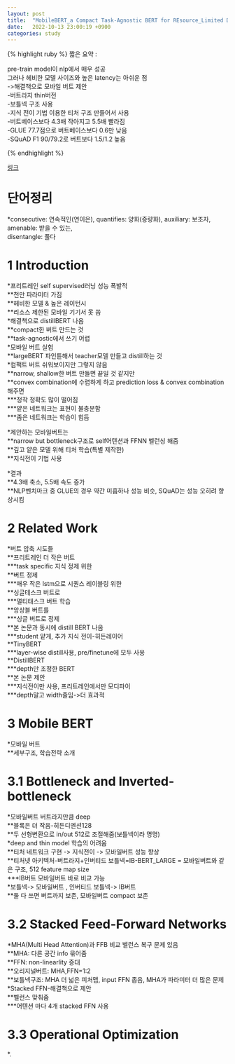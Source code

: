 ```yaml
---
layout: post
title:  "MobileBERT_a Compact Task-Agnostic BERT for REsource_Limited Devices"
date:   2022-10-13 23:00:19 +0900
categories: study
---
```






{% highlight ruby %}
짧은 요약 :  

pre-train model이 nlp에서 매우 성공  
그러나 헤비한 모델 사이즈와 높은 latency는 아쉬운 점  
->해결책으로 모바일 버트 제안  
-버트라지 thin버전  
-보틀넥 구조 사용  
-지식 전이 기법 이용한 티처 구조 만들어서 사용  
-버트베이스보다 4.3배 작아지고 5.5배 빨라짐  
-GLUE 77.7점으로 버트베이스보다 0.6만 낮음  
-SQuAD F1 90/79.2로 버트보다 1.5/1.2 높음  

{% endhighlight %}


[링크](https://drive.google.com/drive/folders/1ztQKESAp8HbBBCRgYTgs_7VbM21V-m6W?usp=sharing)


# 단어정리  
*consecutive: 연속적인(연이은), quantifies: 양화(증량화), auxiliary: 보조자, amenable: 받을 수 있는,  
disentangle: 풀다  


# 1 Introduction  
*프리트레인 self supervised러닝 성능 폭발적  
**천만 파라미터 가짐  
**헤비한 모델 & 높은 레이턴시  
**리소스 제한된 모바일 기기서 못 씀  
*해결책으로 distillBERT 나옴  
**compact한 버트 만드는 것  
**task-agnostic에서 쓰기 어렵  
*모바일 버트 실험  
**largeBERT 파인튠해서 teacher모델 만들고 distill하는 것  
*컴팩트 버트 쉬워보이지만 그렇지 않음  
**narrow, shallow한 버트 만들면 끝일 것 같지만  
**convex combination에 수렵하게 하고 prediction loss & convex combination 해주면  
***정작 정확도 많이 떨어짐  
***얕은 네트워크는 표현이 불충분함  
***좁은 네트워크는 학습이 힘듬  


*제안하는 모바일버트는  
**narrow but bottleneck구조로 self어텐션과 FFNN 벨런싱 해줌  
**깊고 얕은 모델 위해 티처 학습(특별 제작한)  
**지식전이 기법 사용  


*결과  
**4.3배 축소, 5.5배 속도 증가  
**NLP벤치마크 중 GLUE의 경우 약간 미흡하나 성능 비슷, SQuAD는 성능 오히려 향상시킴  



# 2 Related Work  
*버트 압축 시도들  
**프리트레인 더 작은 버트  
***task specific 지식 정제 위한  
**버트 정제  
***매우 작은 lstm으로 시퀀스 레이블링 위한  
**싱글테스크 버트로  
***멀티태스크 버트 학습  
**앙상블 버트를  
***싱글 버트로 정제  
**본 논문과 동시에 distill BERT 나옴  
***student 얕게, 추가 지식 전이-히든레이어  
**TinyBERT  
***layer-wise distill사용, pre/finetune에 모두 사용  
**DistillBERT  
***depth만 조정한 BERT  
**본 논문 제안  
***지식전이만 사용, 프리트레인에서만 모디파이  
***depth말고 width줄임->더 효과적  



# 3 Mobile BERT  
*모바일 버트  
**세부구조, 학습전략 소개  


# 3.1 Bottleneck and Inverted-bottleneck  
*모바일버트 버트라지만큼 deep  
**블록은 더 작음-히든디멘션128  
**두 선형변환으로 in/out 512로 조절해줌(보틀넥이라 명명)  
*deep and thin model 학습의 어려움  
**티처 네트워크 구현 -> 지식전이 -> 모바일버트 성능 향상  
**티처넷 아키텍처-버트라지+인버티드 보틀넥=IB-BERT_LARGE = 모바일버트와 같은 구조, 512 feature map size  
***IB버트 모바일버트 바로 비교 가능  
*보틀넥-> 모바일버트 , 인버티드 보틀넥-> IB버트  
**둘 다 쓰면 버트까지 보존, 모바일버트 compact 보존  


# 3.2 Stacked Feed-Forward Networks  
*MHA(Multi Head Attention)과 FFB 비교 벨런스 복구 문제 있음  
**MHA: 다른 공간 info 묶어줌  
**FFN: non-linearlity 증대  
**오리지널버트: MHA,FFN=1:2  
**보틀넥구조: MHA 더 넓은 피처맵, input FFN 좁음, MHA가 파라미터 더 많은 문제   
*Stacked FFN-해결책으로 제안  
**벨런스 맞춰줌  
***어텐션 마다 4개 stacked FFN 사용  



# 3.3 Operational Optimization  
*.  


 
